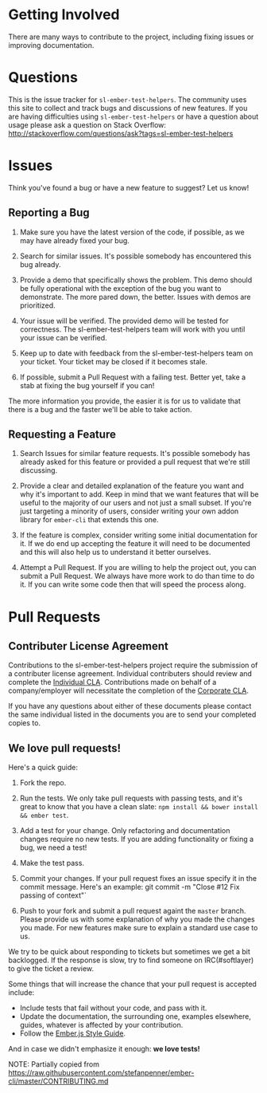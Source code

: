 # Getting Involved

There are many ways to contribute to the project, including fixing issues or improving documentation.

# Questions

This is the issue tracker for `sl-ember-test-helpers`. The community uses this site to collect and track bugs and discussions of new features. If you are having difficulties using `sl-ember-test-helpers` or have a question about usage please ask a question on Stack Overflow: http://stackoverflow.com/questions/ask?tags=sl-ember-test-helpers

# Issues

Think you've found a bug or have a new feature to suggest? Let us know!

## Reporting a Bug

1. Make sure you have the latest version of the code, if possible, as we may have already fixed your bug.

2. Search for similar issues. It's possible somebody has encountered this bug already.

3. Provide a demo that specifically shows the problem. This demo should be fully operational with the exception of the bug you want to demonstrate. The more pared down, the better. Issues with demos are prioritized.

4. Your issue will be verified. The provided demo will be tested for correctness. The sl-ember-test-helpers team
will work with you until your issue can be verified.

5. Keep up to date with feedback from the sl-ember-test-helpers team on your ticket. Your ticket may be closed if it
becomes stale.

6. If possible, submit a Pull Request with a failing test. Better yet, take a stab at fixing the bug yourself if you
can!

The more information you provide, the easier it is for us to validate that there is a bug and the faster we'll be
able to take action.

## Requesting a Feature

1. Search Issues for similar feature requests. It's possible somebody has already asked for this feature or provided
a pull request that we're still discussing.

2. Provide a clear and detailed explanation of the feature you want and why it's important to add. Keep in mind that
we want features that will be useful to the majority of our users and not just a small subset. If you're just
targeting a minority of users, consider writing your own addon library for `ember-cli` that extends this one.

3. If the feature is complex, consider writing some initial documentation for it. If we do end up accepting the
feature it will need to be documented and this will also help us to understand it better ourselves.

4. Attempt a Pull Request. If you are willing to help the project out, you can submit a Pull Request. We always have
more work to do than time to do it. If you can write some code then that will speed the process along.

# Pull Requests

## Contributer License Agreement
Contributions to the sl-ember-test-helpers project require the submission of a contributer license agreement.
Individual contributers should review and complete the [Individual CLA](CLA-INDIVIDUAL.md). Contributions made on
behalf of a company/employer will necessitate the completion of the [Corporate CLA](CLA-CORPORATE.md).

If you have any questions about either of these documents please contact the same individual listed in the documents
you are to send your completed copies to.

## We love pull requests!
Here's a quick guide:

1. Fork the repo.

2. Run the tests. We only take pull requests with passing tests, and it's great to know that you have a clean slate:
`npm install && bower install && ember test`.

3. Add a test for your change. Only refactoring and documentation changes require no new tests. If you are adding
functionality or fixing a bug, we need a test!

4. Make the test pass.

5. Commit your changes. If your pull request fixes an issue specify it in the commit message. Here's an example:
git commit -m "Close #12 Fix passing of context"`

6. Push to your fork and submit a pull request againt the `master` branch. Please provide us with some explanation
of why you made the changes you made. For new features make sure to explain a standard use case to us.

We try to be quick about responding to tickets but sometimes we get a bit backlogged.  If the response is slow, try
to find someone on IRC(#softlayer) to give the ticket a review.

Some things that will increase the chance that your pull request is accepted include:

* Include tests that fail without your code, and pass with it.
* Update the documentation, the surrounding one, examples elsewhere, guides, whatever is affected by your
contribution.
* Follow the [Ember.js Style Guide](https://github.com/softlayer/ember-style-guide).


And in case we didn't emphasize it enough: **we love tests!**

NOTE: Partially copied from https://raw.githubusercontent.com/stefanpenner/ember-cli/master/CONTRIBUTING.md